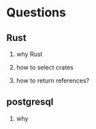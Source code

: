 # Questions
## Rust
1. why Rust

2. how to select crates

3. how to return references?

## postgresql
1. why 

